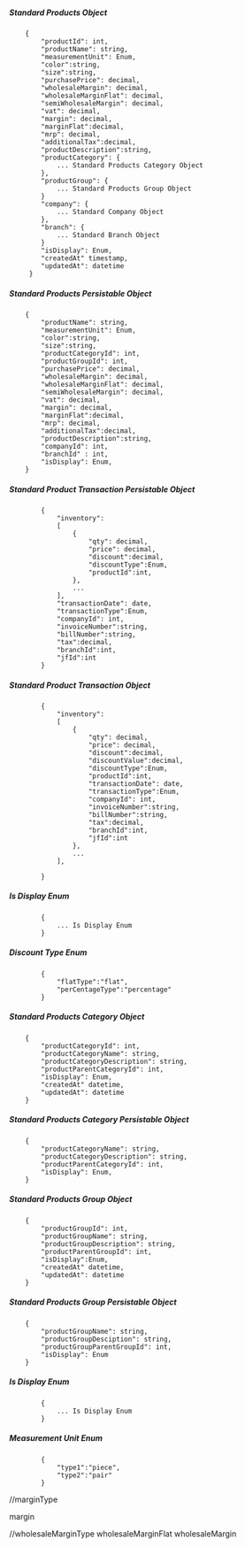##### Standard Products Object

        {
            "productId": int,
            "productName": string,
            "measurementUnit": Enum,
			"color":string,
			"size":string,
			"purchasePrice": decimal,
			"wholesaleMargin": decimal,
			"wholesaleMarginFlat": decimal, 
			"semiWholesaleMargin": decimal,
			"vat": decimal,
			"margin": decimal,
			"marginFlat":decimal,
			"mrp": decimal,
			"additionalTax":decimal,
			"productDescription":string,
            "productCategory": {
                ... Standard Products Category Object
            },
            "productGroup": {
                ... Standard Products Group Object
            }
            "company": {
                ... Standard Company Object
            },
            "branch": {
                ... Standard Branch Object
            }
			"isDisplay": Enum,
			"createdAt" timestamp,
			"updatedAt": datetime
         }

##### Standard Products Persistable Object

        {
            "productName": string,
            "measurementUnit": Enum,
			"color":string,
			"size":string,
            "productCategoryId": int,
            "productGroupId": int,
			"purchasePrice": decimal,
			"wholesaleMargin": decimal,
			"wholesaleMarginFlat": decimal,
			"semiWholesaleMargin": decimal,
			"vat": decimal,
			"margin": decimal,
			"marginFlat":decimal,
			"mrp": decimal,
			"additionalTax":decimal,
			"productDescription":string,
            "companyId": int,
            "branchId" : int,
			"isDisplay": Enum,
		}
		
##### Standard Product Transaction Persistable Object
			{
            	"inventory":
				[
					{
						"qty": decimal,
						"price": decimal,
						"discount":decimal,
						"discountType":Enum,
						"productId":int,
					},
					...
				],
				"transactionDate": date,
				"transactionType":Enum,
				"companyId": int,
				"invoiceNumber":string,
				"billNumber":string,
				"tax":decimal,
				"branchId":int,
				"jfId":int
			}
			
##### Standard Product Transaction Object
			{
            	"inventory":
				[
					{
						"qty": decimal,
						"price": decimal,
						"discount":decimal,
						"discountValue":decimal,
						"discountType":Enum,
						"productId":int,
						"transactionDate": date,
						"transactionType":Enum,
						"companyId": int,
						"invoiceNumber":string,
						"billNumber":string,
						"tax":decimal,
						"branchId":int,
						"jfId":int
					},
					...
				],
				
			}
#####  Is Display Enum
			{
				... Is Display Enum
			}
#####  Discount Type Enum
			{
				"flatType":"flat",
				"perCentageType":"percentage"
			}
##### Standard Products Category Object

        {
            "productCategoryId": int,
            "productCategoryName": string,
            "productCategoryDescription": string,
            "productParentCategoryId": int,
			"isDisplay": Enum,
			"createdAt" datetime,
			"updatedAt": datetime
        }

##### Standard Products Category Persistable Object

        {
            "productCategoryName": string,
            "productCategoryDescription": string,
            "productParentCategoryId": int,
			"isDisplay": Enum,
        }

##### Standard Products Group Object

        {
			"productGroupId": int,
            "productGroupName": string,
            "productGroupDescription": string,
            "productParentGroupId": int,
			"isDisplay":Enum,
			"createdAt" datetime,
			"updatedAt": datetime
        }

##### Standard Products Group Persistable Object

        {
            "productGroupName": string,
            "productGroupDesciption": string,
            "productGroupParentGroupId": int,
			"isDisplay": Enum
        }
		
#####  Is Display Enum
			{
				... Is Display Enum
			}
#####  Measurement Unit Enum
			{
				"type1":"piece",
				"type2":"pair"
			}
			
//marginType			

margin

//wholesaleMarginType
wholesaleMarginFlat
wholesaleMargin
